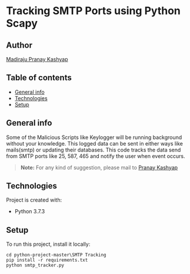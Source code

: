 # Tracking SMTP Ports using Python Scapy

## Author

[Madiraju Pranay Kashyap](https://pranaykashyap.github.io/)

## Table of contents
* [General info](#general-info)
* [Technologies](#technologies)
* [Setup](#setup)

## General info
Some of the Malicious Scripts like Keylogger will be running background without your knowledge. This logged data can be sent in either ways like mails(smtp) or updating their databases. This code tracks the data send from SMTP ports like 25, 587, 465 and notify the user when event occurs.
> **Note:** For any kind of suggestion, please mail to [Pranay Kashyap](mailto:pranaykshp@gmail.com) 
	
## Technologies
Project is created with:
* Python 3.7.3
	
## Setup
To run this project, install it locally:

```
cd python-project-master\SMTP Tracking
pip install -r requirements.txt
python smtp_tracker.py
```
